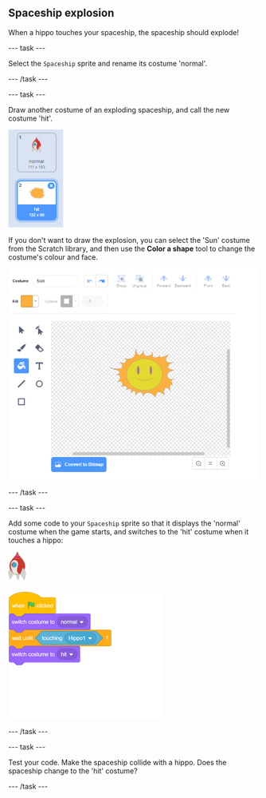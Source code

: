 ## Spaceship explosion

When a hippo touches your spaceship, the spaceship should explode!

--- task ---

Select the `Spaceship` sprite and rename its costume 'normal'.

--- /task ---

--- task ---

Draw another costume of an exploding spaceship, and call the new costume 'hit'.

![screenshot](images/invaders-spaceship-costumes.png)

If you don't want to draw the explosion, you can select the 'Sun' costume from the Scratch library, and then use the **Color a shape** tool to change the costume's colour and face.

![screenshot](images/invaders-sun.png)

--- /task ---

--- task ---

Add some code to your `Spaceship` sprite so that it displays the 'normal' costume when the game starts, and switches to the 'hit' costume when it touches a hippo:

![rocket sprite](images/rocket-sprite.png)

![blocks_1545306264_4852693](images/blocks_1545306264_4852693.png)

--- /task ---

--- task ---

Test your code. Make the spaceship collide with a hippo. Does the spaceship change to the 'hit' costume?

--- /task ---


